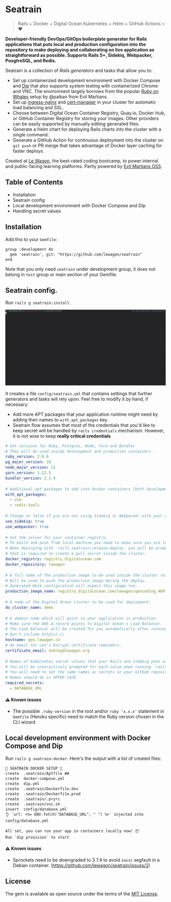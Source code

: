 # Seatrain

> Rails + Docker + Digital Ocean Kubernetes + Helm + GitHub Actions = :heart:

**Developer-friendly DevOps/GitOps boilerplate generator for Rails applications that puts local and production configuration into the repository to make deploying and collaborating on live application as straightforward as possible. Supports Rails 5+, Sidekiq, Webpacker, PosgtreSQL, and Redis.**

Seatrain is a collection of _Rails generators_ and tasks that allow you to:

- Set up containerized development environment with Docker Compose and [Dip](https://github.com/bibendi/dip) that also supports system testing with containerized Chrome and VNC. The environment largely borrows from the popular [Ruby on Whales](https://evilmartians.com/chronicles/ruby-on-whales-docker-for-ruby-rails-development) setup by @palkan from Evil Martians.
- Set up [ingress-nginx](https://kubernetes.github.io/ingress-nginx/) and [cert-manager](https://cert-manager.io) in your cluster for automatic load balancing and SSL.
- Choose between Digital Ocean Container Registry, Quay.io, Docker Hub, or GitHub Container Registry for storing your images. Other providers can be easily supported by manually editing generated files.
- Generate a Helm chart for deploying Rails charts into the cluster with a single command.
- Generate a GitHub Action for continuous deployment into the cluster on `git push` or PR merge that takes advantage of Docker layer caching for faster deploys.

Created at [Le Wagon](https://www.lewagon.com), the best-rated coding bootcamp, to power internal and public-facing learning platforms. Partly powered by [Evil Martians OSS](https://evilmartians.com/#oss).

## Table of Contents

- Installation
- Seatrain config
- Local development environment with Docker Compose and Dip
- Handling secret values

## Installation

Add this to your `Gemfile`:

```
group :development do
  gem 'seatrain', git: "https://github.com/lewagon/seatrain"
end
```

Note that you only need `seatrain` under development group, it does not belong in `test` group or main section of your Gemfile.

## Seatrain config.

Run `rails g seatrain:install`.

![Interactive CLI wizard](media/install.gif)

It creates a file `config/seatrain.yml` that contains settings that further generators and tasks will rely upon. Feel free to modify it by hand, if necessary:

- Add more APT packages that your application runtime might need by adding their names to `with_apt_packages` key.
- Seatrain flow assumes that most of the credentials that you'd like to keep secret will be handled by `rails credentials` mechanism. However, it is not wise to keep **really critical credentials**

```yml
# Set versions for Ruby, Postgres, Node, Yarn and Bundler
# They will be used inside development and production containers.
ruby_version: 2.6.6
pg_major_version: 10
node_major_version: 12
yarn_version: 1.22.5
bundler_version: 2.1.4

# Additional apt packages to add into Docker containers (both development and production)
with_apt_packages:
  - vim
  - redis-tools

# Change to false if you are not using Sidekiq or Webpacker with your app.
use_sidekiq: true
use_webpacker: true

# Set the server for your container registry.
# To build and push from local machine you need to make sure you are logged into registry locally (`docker login`)
# When deploying with `rails seatrain:release:deploy` you will be prompted for any missing data
# that is required to create a pull secret inside the cluster.
docker_registry: registry.digitalocean.com
docker_repository: lewagon

# A full name of the production image to be used inside the cluster (e.g., quay.io/account_name/image_name).
# Will be used to push the production image during the deploy.
# Generated Helm configuration will expect this image too.
production_image_name: registry.digitalocean.com/lewagon/geocoding_489

# A name of the Digital Ocean cluster to be used for deployment.
do_cluster_name: demo

# A domain name which will point to your application in production.
# Make sure the DNS A-record points to Digital Ocean's Load Balancer.
# The Load Balancer will be created for you automatically after running `rails g seatrain cluster:prepare`.
# Don't include http(s)://
hostname: geo.lewagon.co
# An email for Let's Encrypt certificate reminders.
certificate_email: andrey@lewagon.org

# Names of Kubernetes secret values that your Rails and Sidekiq pods will rely on.
# You will be interactively prompted for each value when running `rails seatrain:release:deploy`.
# You will need to set the same names as secrets in your GitHub repository settings to use Github Actions deployment.
# Names should be in UPPER CASE.
required_secrets:
  - DATABASE_URL
```

#### :warning: Known issues

- The possible `.ruby-version` in the root and/or `ruby 'x.x.x'` statement in `Gemfile` (Heroku specific) need to match the Ruby version chosen in the CLI wizard.

## Local development environment with Docker Compose and Dip

Run `rails g seatrain:docker`. Here's the output with a list of created files:

```
🚃 SEATRAIN DOCKER SETUP 🌊
create  .seatrain/Aptfile ##
create  docker-compose.yml
create  dip.yml
create  .seatrain/Dockerfile.dev
create  .seatrain/Dockerfile.prod
create  .seatrain/.pryrc
create  .seatrain/vnc.sh
insert  config/database.yml
👌 `url: <%= ENV.fetch("DATABASE_URL", " ") %>` injected into config/database.yml

All set, you can run your app in containers locally now! 📦
Run `dip provision` to start
```

#### :warning: Known issues

- Sprockets need to be downgraded to 3.7.4 to avoid `sassc` segfault in a Debian container. (https://github.com/lewagon/seatrain/issues/2)

## License

The gem is available as open source under the terms of the [MIT License](https://opensource.org/licenses/MIT).
